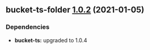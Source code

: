 ## bucket-ts-folder [1.0.2](https://github.com/itaylor/bucket-ts/compare/bucket-ts-folder@1.0.1...bucket-ts-folder@1.0.2) (2021-01-05)





### Dependencies

* **bucket-ts:** upgraded to 1.0.4
